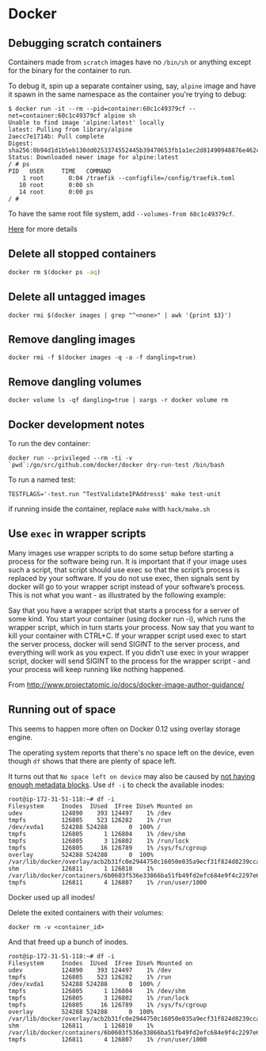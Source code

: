 Docker
======

Debugging scratch containers
----------------------------

Containers made from `scratch` images have no `/bin/sh` or anything except for the binary for the container to run.

To debug it, spin up a separate container using, say, `alpine` image and have it spawn in the same namespace as the container you're trying to debug:

	$ docker run -it --rm --pid=container:60c1c49379cf --net=container:60c1c49379cf alpine sh
	Unable to find image 'alpine:latest' locally
	latest: Pulling from library/alpine
	2aecc7e1714b: Pull complete 
	Digest: sha256:0b94d1d1b5eb130dd0253374552445b39470653fb1a1ec2d81490948876e462c
	Status: Downloaded newer image for alpine:latest
	/ # ps
	PID   USER     TIME   COMMAND
		1 root       0:04 /traefik --configfile=/config/traefik.toml
	   10 root       0:00 sh
	   14 root       0:00 ps
	/ # 

To have the same root file system, add `--volumes-from 60c1c49379cf`.


[Here](https://medium.com/@rothgar/how-to-debug-a-running-docker-container-from-a-separate-container-983f11740dc6) for more details

Delete all stopped containers
-----------------------------

```bash
docker rm $(docker ps -aq)
```

Delete all untagged images
--------------------------

```
docker rmi $(docker images | grep "^<none>" | awk '{print $3}')
```  

Remove dangling images
----------------------

```
docker rmi -f $(docker images -q -a -f dangling=true)
```

Remove dangling volumes
-----------------------

```
docker volume ls -qf dangling=true | xargs -r docker volume rm
```

Docker development notes
------------------------

To run the dev container:

    docker run --privileged --rm -ti -v `pwd`:/go/src/github.com/docker/docker dry-run-test /bin/bash

To run a named test:

    TESTFLAGS='-test.run ^TestValidateIPAddress$' make test-unit

if running inside the container, replace `make` with `hack/make.sh`

Use `exec` in wrapper scripts
-----------------------------

Many images use wrapper scripts to do some setup before starting a process for the software being run. It is important that if your image uses such a script, that script should use exec so that the script’s process is replaced by your software. If you do not use exec, then signals sent by docker will go to your wrapper script instead of your software’s process. This is not what you want - as illustrated by the following example:

Say that you have a wrapper script that starts a process for a server of some kind. You start your container (using docker run -i), which runs the wrapper script, which in turn starts your process. Now say that you want to kill your container with CTRL+C. If your wrapper script used exec to start the server process, docker will send SIGINT to the server process, and everything will work as you expect. If you didn’t use exec in your wrapper script, docker will send SIGINT to the process for the wrapper script - and your process will keep running like nothing happened.


From http://www.projectatomic.io/docs/docker-image-author-guidance/

Running out of space
--------------------

This seems to happen more often on Docker 0.12 using overlay storage engine.

The operating system reports that there's no space left on the device, even though `df` shows that there are plenty of space left.

It turns out that `No space left on device` may also be caused by [not having enough metadata blocks](https://wiki.gentoo.org/wiki/Knowledge_Base:No_space_left_on_device_while_there_is_plenty_of_space_available). Use `df -i` to check the available inodes:

```
root@ip-172-31-51-118:~# df -i
Filesystem     Inodes  IUsed  IFree IUse% Mounted on
udev           124890    393 124497    1% /dev
tmpfs          126805    523 126282    1% /run
/dev/xvda1     524288 524288      0  100% /
tmpfs          126805      1 126804    1% /dev/shm
tmpfs          126805      3 126802    1% /run/lock
tmpfs          126805     16 126789    1% /sys/fs/cgroup
overlay        524288 524288      0  100% /var/lib/docker/overlay/acb2b31fc0e2944750c16050e035a9ecf31f824d8239cca227c99f256ce93d56/merged
shm            126811      1 126810    1% /var/lib/docker/containers/6b0603f536e33866ba51fb49fd2efc684e9f4c2297e6496bc25c4f243222e335/shm
tmpfs          126811      4 126807    1% /run/user/1000
```

Docker used up all inodes!

Delete the exited containers with their volumes:

    docker rm -v <container_id>

And that freed up a bunch of inodes.

```
root@ip-172-31-51-118:~# df -i
Filesystem     Inodes  IUsed  IFree IUse% Mounted on
udev           124890    393 124497    1% /dev
tmpfs          126805    523 126282    1% /run
/dev/xvda1     524288 524288      0  100% /
tmpfs          126805      1 126804    1% /dev/shm
tmpfs          126805      3 126802    1% /run/lock
tmpfs          126805     16 126789    1% /sys/fs/cgroup
overlay        524288 524288      0  100% /var/lib/docker/overlay/acb2b31fc0e2944750c16050e035a9ecf31f824d8239cca227c99f256ce93d56/merged
shm            126811      1 126810    1% /var/lib/docker/containers/6b0603f536e33866ba51fb49fd2efc684e9f4c2297e6496bc25c4f243222e335/shm
tmpfs          126811      4 126807    1% /run/user/1000
```
